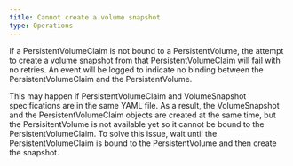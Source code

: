 ```yaml
---
title: Cannot create a volume snapshot
type: Operations
---
```


If a PersistentVolumeClaim is not bound to a PersistentVolume, the attempt to create a volume snapshot from that PersistentVolumeClaim will fail with no retries. An event will be logged to indicate no binding between the PersistentVolumeClaim and the PersistentVolume.

This may happen if PersistentVolumeClaim and VolumeSnapshot specifications are in the same YAML file. As a result, the VolumeSnapshot and the PersistentVolumeClaim objects are created at the same time, but the PersisitentVolume is not available yet so it cannot be bound to the PersistentVolumeClaim. 
To solve this issue, wait until the PersistentVolumeClaim is bound to the PersistentVolume and then create the snapshot.
